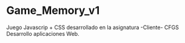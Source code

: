 # Game_Memory_v1

Juego Javascrip + CSS desarrollado en la asignatura -Cliente- CFGS Desarrollo aplicaciones Web.
